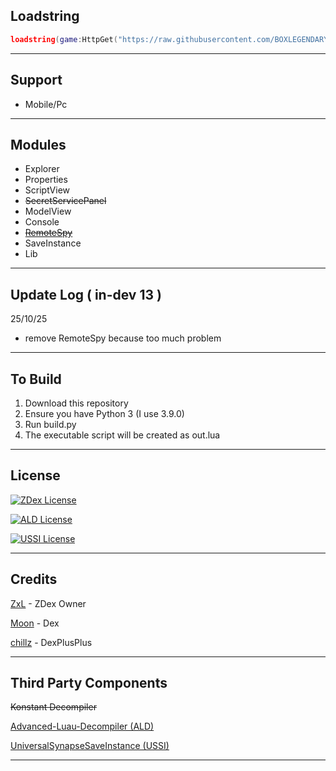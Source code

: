 ## Loadstring
```lua
loadstring(game:HttpGet("https://raw.githubusercontent.com/BOXLEGENDARY/ZDex/main/ZDex.lua"))()
```

---

## Support
- Mobile/Pc

---

## Modules
- Explorer
- Properties
- ScriptView
- ~~SecretServicePanel~~
- ModelView
- Console
- ~~[RemoteSpy](https://scriptblox.com/script/Universal-Script-BootSpy-12998)~~
- SaveInstance
- Lib

---

## Update Log ( in-dev 13 )
25/10/25
- remove RemoteSpy because too much problem

---

## To Build
1. Download this repository
2. Ensure you have Python 3 (I use 3.9.0)
3. Run build.py
4. The executable script will be created as out.lua

---

## License
[![ZDex License](https://img.shields.io/badge/ZDex-License-green)](https://github.com/BOXLEGENDARY/ZDex/blob/main/LICENSE)

[![ALD License](https://img.shields.io/badge/ALD-License-green)](https://github.com/BOXLEGENDARY/Advanced-Luau-Decompiler/blob/main/LICENSE)

[![USSI License](https://img.shields.io/badge/USSI-License-green)](https://github.com/luau/UniversalSynSaveInstance/blob/main/LICENSE)

---

## Credits
[ZxL](https://youtu.be/dQw4w9WgXcQ?si=IkAXjfO3Uf2UOJ9V) - ZDex Owner

[Moon](https://github.com/LorekeeperZinnia/Dex) - Dex

[chillz](https://github.com/AZYsGithub/DexPlusPlus) - DexPlusPlus

---

## Third Party Components
~~Konstant Decompiler~~

[Advanced-Luau-Decompiler (ALD)](https://github.com/BOXLEGENDARY/Advanced-Luau-Decompiler)

[UniversalSynapseSaveInstance (USSI)](https://github.com/BOXLEGENDARY/UniversalSynSaveInstance)

---
